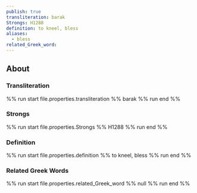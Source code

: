 ```yaml
---
publish: true
transliteration: barak
Strongs: H1288
definition: to kneel, bless
aliases:
  - bless
related_Greek_word:
---
```

## About
### Transliteration
%% run start
file.properties.transliteration 
%%
barak
%% run end %%
### Strongs #
%% run start
file.properties.Strongs 
%%
H1288
%% run end %%
### Definition
%% run start
file.properties.definition 
%%
to kneel, bless
%% run end %%
### Related Greek Words
%% run start
file.properties.related_Greek_word 
%%
null
%% run end %%
